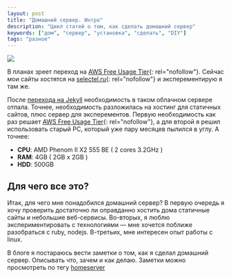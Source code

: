 ```yaml
---
layout: post
title: "Домашний сервер. Интро"
description: "Цикл статей о том, как сделать домашний сервер"
keywords: ["дом", "сервер", "установка", "сделать", "DIY"]
tags: "разное"
---
```



&#x20;<img src="http://31808.selcdn.ru/it-prm/pics/Debian_logo.png" class="img-center" /> <br />

В планах зреет переход на [AWS Free Usage Tier][]{: rel="nofollow"}. Сейчас мои сайты хостятся на [selectel.ru][]{: rel="nofollow"} и эксперементирую я там же.  

После [перехода на Jekyll][] необходимость в таком облачном сервере отпала. Точнее, необходимость разложилась на хостинг для статичных сайтов, плюс сервер для эксперементов. Первую необходимость как раз решает [AWS Free Usage Tier][]{: rel="nofollow"}, а для второй я решил использовать старый PC, который уже пару месяцев пылился в углу. А точнее:

*	**CPU**: AMD Phenom II X2 555 BE ( 2 cores 3.2GHz )
*	**RAM**: 4GB ( 2GB x 2GB )
*	**HDD**: 500GB 


## Для чего все это?

Итак, для чего мне понадобился домашний сервер? В первую очередь я хочу проверить достаточно ли оправданно хостить дома статичные сайты и небольшие веб-сервисы. Во-вторых, я люблю экспериментировать с технологиями — мне хочется поближе разобраться с ruby, nodejs. В-третьих, мне интересен опыт работы с linux. 

В блоге я постараюсь вести заметки о том, как я сделал домашний сервер. Описывать что, зачем и как делаю. Заметки можно просмотреть по тегу [homeserver][]

[AWS Free Usage Tier]: http://aws.amazon.com/s3/pricing/
[selectel.ru]: http://selectel.ru/
[homeserver]: /tags.html#homeserver-ref
[перехода на Jekyll]: /2012/12/31/wp2jekyll
